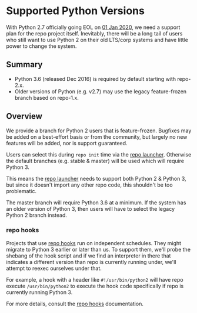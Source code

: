 # Supported Python Versions

With Python 2.7 officially going EOL on [01 Jan 2020](https://pythonclock.org/),
we need a support plan for the repo project itself.
Inevitably, there will be a long tail of users who still want to use Python 2 on
their old LTS/corp systems and have little power to change the system.

## Summary

* Python 3.6 (released Dec 2016) is required by default starting with repo-2.x.
* Older versions of Python (e.g. v2.7) may use the legacy feature-frozen branch
  based on repo-1.x.

## Overview

We provide a branch for Python 2 users that is feature-frozen.
Bugfixes may be added on a best-effort basis or from the community, but largely
no new features will be added, nor is support guaranteed.

Users can select this during `repo init` time via the [repo launcher].
Otherwise the default branches (e.g. stable & master) will be used which will
require Python 3.

This means the [repo launcher] needs to support both Python 2 & Python 3, but
since it doesn't import any other repo code, this shouldn't be too problematic.

The master branch will require Python 3.6 at a minimum.
If the system has an older version of Python 3, then users will have to select
the legacy Python 2 branch instead.

### repo hooks

Projects that use [repo hooks] run on independent schedules.
They might migrate to Python 3 earlier or later than us.
To support them, we'll probe the shebang of the hook script and if we find an
interpreter in there that indicates a different version than repo is currently
running under, we'll attempt to reexec ourselves under that.

For example, a hook with a header like `#!/usr/bin/python2` will have repo
execute `/usr/bin/python2` to execute the hook code specifically if repo is
currently running Python 3.

For more details, consult the [repo hooks] documentation.


[repo hooks]: ./repo-hooks.md
[repo launcher]: ../repo
